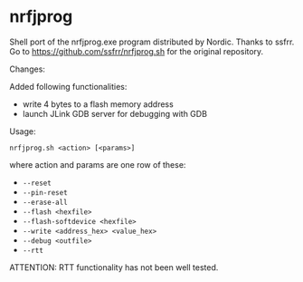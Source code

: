 # nrfjprog
Shell port of the nrfjprog.exe program distributed by Nordic. 
Thanks to ssfrr. Go to https://github.com/ssfrr/nrfjprog.sh for the original repository.

Changes:

Added following functionalities:
 * write 4 bytes to a flash memory address
 * launch JLink GDB server for debugging with GDB

Usage:

```
nrfjprog.sh <action> [<params>]
```

where action and params are one row of these:
 * `--reset`
 * `--pin-reset`
 * `--erase-all`
 * `--flash <hexfile>`
 * `--flash-softdevice <hexfile>`
 * `--write <address_hex> <value_hex>`
 * `--debug <outfile>`
 * `--rtt`

ATTENTION: RTT functionality has not been well tested.

